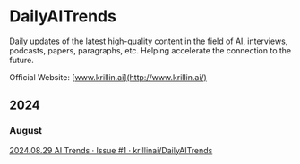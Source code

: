 # DailyAITrends

Daily updates of the latest high-quality content in the field of AI, interviews, podcasts, papers, paragraphs, etc. Helping accelerate the connection to the future.

Official Website:  [www.krillin.ai](http://www.krillin.ai/)

## 2024

### August

[2024.08.29 AI Trends · Issue #1 · krillinai/DailyAITrends](https://github.com/krillinai/DailyAITrends/issues/1#issue-2496340625)
